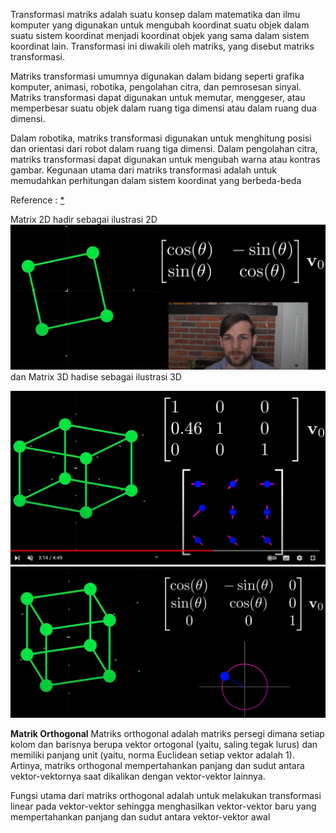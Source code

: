 Transformasi matriks adalah suatu konsep dalam matematika dan ilmu komputer yang digunakan untuk mengubah koordinat suatu objek dalam suatu sistem koordinat menjadi koordinat objek yang sama dalam sistem koordinat lain. Transformasi ini diwakili oleh matriks, yang disebut matriks transformasi.

Matriks transformasi umumnya digunakan dalam bidang seperti grafika komputer, animasi, robotika, pengolahan citra, dan pemrosesan sinyal. Matriks transformasi dapat digunakan untuk memutar, menggeser, atau memperbesar suatu objek dalam ruang tiga dimensi atau dalam ruang dua dimensi.

Dalam robotika, matriks transformasi digunakan untuk menghitung posisi dan orientasi dari robot dalam ruang tiga dimensi. Dalam pengolahan citra, matriks transformasi dapat digunakan untuk mengubah warna atau kontras gambar. Kegunaan utama dari matriks transformasi adalah untuk memudahkan perhitungan dalam sistem koordinat yang berbeda-beda

Reference : [*](https://youtu.be/E3Phj6J287o)

Matrix 2D hadir sebagai ilustrasi 2D
![12b3d02e359162d7815854a936b6ae60.png](../../../../_resources/12b3d02e359162d7815854a936b6ae60.png)
dan Matrix 3D hadise sebagai ilustrasi 3D

![3a05e60276db71d2cb44b652d772a0cf.png](../../../../_resources/3a05e60276db71d2cb44b652d772a0cf.png)
![7e5d19007414d80ce36fc215de0e4ddc.png](../../../../_resources/7e5d19007414d80ce36fc215de0e4ddc.png)

**Matrik Orthogonal**
Matriks orthogonal adalah matriks persegi dimana setiap kolom dan barisnya berupa vektor ortogonal (yaitu, saling tegak lurus) dan memiliki panjang unit (yaitu, norma Euclidean setiap vektor adalah 1). Artinya, matriks orthogonal mempertahankan panjang dan sudut antara vektor-vektornya saat dikalikan dengan vektor-vektor lainnya.

Fungsi utama dari matriks orthogonal adalah untuk melakukan transformasi linear pada vektor-vektor sehingga menghasilkan vektor-vektor baru yang mempertahankan panjang dan sudut antara vektor-vektor awal